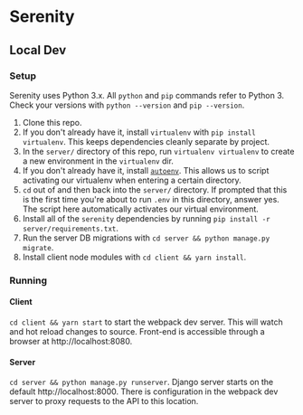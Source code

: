 # Serenity
## Local Dev
### Setup
Serenity uses Python 3.x. All `python` and `pip` commands refer to Python 3. Check your versions with `python --version`
and `pip --version`.

1. Clone this repo.
2. If you don't already have it, install `virtualenv` with `pip install virtualenv`. This keeps dependencies cleanly separate
   by project.
3. In the `server/` directory of this repo, run `virtualenv virtualenv` to create a new environment in the `virtualenv` dir.
4. If you don't already have it, install [`autoenv`](https://github.com/kennethreitz/autoenv). This allows us to script activating
   our virtualenv when entering a certain directory.
5. `cd` out of and then back into the `server/` directory. If prompted that this is the first time you're about to run `.env` in
   this directory, answer yes. The script here automatically activates our virtual environment.
6. Install all of the `serenity` dependencies by running `pip install -r server/requirements.txt`.
7. Run the server DB migrations with `cd server && python manage.py migrate`.
8. Install client node modules with `cd client && yarn install`.

### Running
#### Client
`cd client && yarn start` to start the webpack dev server. This will watch and hot reload changes to source. Front-end is
accessible through a browser at http://localhost:8080.
#### Server
`cd server && python manage.py runserver`. Django server starts on the default http://localhost:8000. There is configuration in the
webpack dev server to proxy requests to the API to this location.

